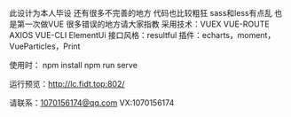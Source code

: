 <!--
 * @Author: your name
 * @Date: 2020-02-13 18:48:17
 * @LastEditTime: 2020-05-27 14:26:06
 * @LastEditors: Please set LastEditors
 * @Description: In User Settings Edit
 * @FilePath: \front\README.md
--> 
此设计为本人毕设  还有很多不完善的地方  代码也比较粗狂  sass和less有点乱   也是第一次做VUE 很多错误的地方请大家指教 
采用技术：VUEX VUE-ROUTE  AXIOS  VUE-CLI ElementUi
接口风格：resultful
插件：echarts，moment，VueParticles，Print 


使用时：
npm install
npm run serve

运行预览：http://lc.fidt.top:802/


请联系：1070156174@qq.com   VX:1070156174
